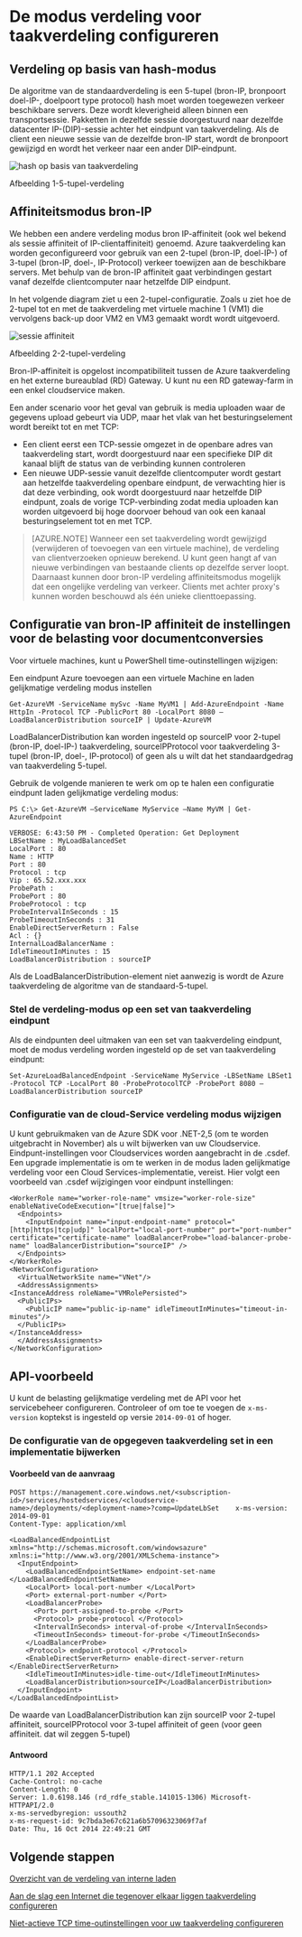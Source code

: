 <properties
   pageTitle="Configureren van taakverdeling verdeling modus | Microsoft Azure"
   description="Het configureren van Azure laden gelijkmatige verdeling modus ter ondersteuning van de bron-IP-affiniteit"
   services="load-balancer"
   documentationCenter="na"
   authors="sdwheeler"
   manager="carmonm"
   editor="tysonn" />
<tags
   ms.service="load-balancer"
   ms.devlang="na"
   ms.topic="article"
   ms.tgt_pltfrm="na"
   ms.workload="infrastructure-services"
   ms.date="10/24/2016"
   ms.author="sewhee" />


# <a name="configure-the-distribution-mode-for-load-balancer"></a>De modus verdeling voor taakverdeling configureren

## <a name="hash-based-distribution-mode"></a>Verdeling op basis van hash-modus

De algoritme van de standaardverdeling is een 5-tupel (bron-IP, bronpoort doel-IP-, doelpoort type protocol) hash moet worden toegewezen verkeer beschikbare servers. Deze wordt kleverigheid alleen binnen een transportsessie. Pakketten in dezelfde sessie doorgestuurd naar dezelfde datacenter IP-(DIP)-sessie achter het eindpunt van taakverdeling. Als de client een nieuwe sessie van de dezelfde bron-IP start, wordt de bronpoort gewijzigd en wordt het verkeer naar een ander DIP-eindpunt.

![hash op basis van taakverdeling](./media/load-balancer-distribution-mode/load-balancer-distribution.png)

Afbeelding 1-5-tupel-verdeling

## <a name="source-ip-affinity-mode"></a>Affiniteitsmodus bron-IP

We hebben een andere verdeling modus bron IP-affiniteit (ook wel bekend als sessie affiniteit of IP-clientaffiniteit) genoemd. Azure taakverdeling kan worden geconfigureerd voor gebruik van een 2-tupel (bron-IP, doel-IP-) of 3-tupel (bron-IP, doel-, IP-Protocol) verkeer toewijzen aan de beschikbare servers. Met behulp van de bron-IP affiniteit gaat verbindingen gestart vanaf dezelfde clientcomputer naar hetzelfde DIP eindpunt.

In het volgende diagram ziet u een 2-tupel-configuratie. Zoals u ziet hoe de 2-tupel tot en met de taakverdeling met virtuele machine 1 (VM1) die vervolgens back-up door VM2 en VM3 gemaakt wordt wordt uitgevoerd.

![sessie affiniteit](./media/load-balancer-distribution-mode/load-balancer-session-affinity.png)

Afbeelding 2-2-tupel-verdeling

Bron-IP-affiniteit is opgelost incompatibiliteit tussen de Azure taakverdeling en het externe bureaublad (RD) Gateway. U kunt nu een RD gateway-farm in een enkel cloudservice maken.

Een ander scenario voor het geval van gebruik is media uploaden waar de gegevens upload gebeurt via UDP, maar het vlak van het besturingselement wordt bereikt tot en met TCP:

- Een client eerst een TCP-sessie omgezet in de openbare adres van taakverdeling start, wordt doorgestuurd naar een specifieke DIP dit kanaal blijft de status van de verbinding kunnen controleren
- Een nieuwe UDP-sessie vanuit dezelfde clientcomputer wordt gestart aan hetzelfde taakverdeling openbare eindpunt, de verwachting hier is dat deze verbinding, ook wordt doorgestuurd naar hetzelfde DIP eindpunt, zoals de vorige TCP-verbinding zodat media uploaden kan worden uitgevoerd bij hoge doorvoer behoud van ook een kanaal besturingselement tot en met TCP.

>[AZURE.NOTE] Wanneer een set taakverdeling wordt gewijzigd (verwijderen of toevoegen van een virtuele machine), de verdeling van clientverzoeken opnieuw berekend. U kunt geen hangt af van nieuwe verbindingen van bestaande clients op dezelfde server loopt. Daarnaast kunnen door bron-IP verdeling affiniteitsmodus mogelijk dat een ongelijke verdeling van verkeer. Clients met achter proxy's kunnen worden beschouwd als één unieke clienttoepassing.

## <a name="configuring-source-ip-affinity-settings-for-load-balancer"></a>Configuratie van bron-IP affiniteit de instellingen voor de belasting voor documentconversies

Voor virtuele machines, kunt u PowerShell time-outinstellingen wijzigen:

Een eindpunt Azure toevoegen aan een virtuele Machine en laden gelijkmatige verdeling modus instellen

    Get-AzureVM -ServiceName mySvc -Name MyVM1 | Add-AzureEndpoint -Name HttpIn -Protocol TCP -PublicPort 80 -LocalPort 8080 –LoadBalancerDistribution sourceIP | Update-AzureVM

LoadBalancerDistribution kan worden ingesteld op sourceIP voor 2-tupel (bron-IP, doel-IP-) taakverdeling, sourceIPProtocol voor taakverdeling 3-tupel (bron-IP, doel-, IP-protocol) of geen als u wilt dat het standaardgedrag van taakverdeling 5-tupel.

Gebruik de volgende manieren te werk om op te halen een configuratie eindpunt laden gelijkmatige verdeling modus:

    PS C:\> Get-AzureVM –ServiceName MyService –Name MyVM | Get-AzureEndpoint

    VERBOSE: 6:43:50 PM - Completed Operation: Get Deployment
    LBSetName : MyLoadBalancedSet
    LocalPort : 80
    Name : HTTP
    Port : 80
    Protocol : tcp
    Vip : 65.52.xxx.xxx
    ProbePath :
    ProbePort : 80
    ProbeProtocol : tcp
    ProbeIntervalInSeconds : 15
    ProbeTimeoutInSeconds : 31
    EnableDirectServerReturn : False
    Acl : {}
    InternalLoadBalancerName :
    IdleTimeoutInMinutes : 15
    LoadBalancerDistribution : sourceIP

Als de LoadBalancerDistribution-element niet aanwezig is wordt de Azure taakverdeling de algoritme van de standaard-5-tupel.

### <a name="set-the-distribution-mode-on-a-load-balanced-endpoint-set"></a>Stel de verdeling-modus op een set van taakverdeling eindpunt

Als de eindpunten deel uitmaken van een set van taakverdeling eindpunt, moet de modus verdeling worden ingesteld op de set van taakverdeling eindpunt:

    Set-AzureLoadBalancedEndpoint -ServiceName MyService -LBSetName LBSet1 -Protocol TCP -LocalPort 80 -ProbeProtocolTCP -ProbePort 8080 –LoadBalancerDistribution sourceIP

### <a name="cloud-service-configuration-to-change-distribution-mode"></a>Configuratie van de cloud-Service verdeling modus wijzigen

U kunt gebruikmaken van de Azure SDK voor .NET-2,5 (om te worden uitgebracht in November) als u wilt bijwerken van uw Cloudservice. Eindpunt-instellingen voor Cloudservices worden aangebracht in de .csdef. Een upgrade implementatie is om te werken in de modus laden gelijkmatige verdeling voor een Cloud Services-implementatie, vereist.
Hier volgt een voorbeeld van .csdef wijzigingen voor eindpunt instellingen:

    <WorkerRole name="worker-role-name" vmsize="worker-role-size" enableNativeCodeExecution="[true|false]">
      <Endpoints>
        <InputEndpoint name="input-endpoint-name" protocol="[http|https|tcp|udp]" localPort="local-port-number" port="port-number" certificate="certificate-name" loadBalancerProbe="load-balancer-probe-name" loadBalancerDistribution="sourceIP" />
      </Endpoints>
    </WorkerRole>
    <NetworkConfiguration>
      <VirtualNetworkSite name="VNet"/>
      <AddressAssignments>
    <InstanceAddress roleName="VMRolePersisted">
      <PublicIPs>
        <PublicIP name="public-ip-name" idleTimeoutInMinutes="timeout-in-minutes"/>
      </PublicIPs>
    </InstanceAddress>
      </AddressAssignments>
    </NetworkConfiguration>

## <a name="api-example"></a>API-voorbeeld

U kunt de belasting gelijkmatige verdeling met de API voor het servicebeheer configureren. Controleer of om toe te voegen de `x-ms-version` koptekst is ingesteld op versie `2014-09-01` of hoger.

### <a name="update-the-configuration-of-the-specified-load-balanced-set-in-a-deployment"></a>De configuratie van de opgegeven taakverdeling set in een implementatie bijwerken

#### <a name="request-example"></a>Voorbeeld van de aanvraag

    POST https://management.core.windows.net/<subscription-id>/services/hostedservices/<cloudservice-name>/deployments/<deployment-name>?comp=UpdateLbSet    x-ms-version: 2014-09-01
    Content-Type: application/xml

    <LoadBalancedEndpointList xmlns="http://schemas.microsoft.com/windowsazure" xmlns:i="http://www.w3.org/2001/XMLSchema-instance">
      <InputEndpoint>
        <LoadBalancedEndpointSetName> endpoint-set-name </LoadBalancedEndpointSetName>
        <LocalPort> local-port-number </LocalPort>
        <Port> external-port-number </Port>
        <LoadBalancerProbe>
          <Port> port-assigned-to-probe </Port>
          <Protocol> probe-protocol </Protocol>
          <IntervalInSeconds> interval-of-probe </IntervalInSeconds>
          <TimeoutInSeconds> timeout-for-probe </TimeoutInSeconds>
        </LoadBalancerProbe>
        <Protocol> endpoint-protocol </Protocol>
        <EnableDirectServerReturn> enable-direct-server-return </EnableDirectServerReturn>
        <IdleTimeoutInMinutes>idle-time-out</IdleTimeoutInMinutes>
        <LoadBalancerDistribution>sourceIP</LoadBalancerDistribution>
      </InputEndpoint>
    </LoadBalancedEndpointList>

De waarde van LoadBalancerDistribution kan zijn sourceIP voor 2-tupel affiniteit, sourceIPProtocol voor 3-tupel affiniteit of geen (voor geen affiniteit. dat wil zeggen 5-tupel)

#### <a name="response"></a>Antwoord

    HTTP/1.1 202 Accepted
    Cache-Control: no-cache
    Content-Length: 0
    Server: 1.0.6198.146 (rd_rdfe_stable.141015-1306) Microsoft-HTTPAPI/2.0
    x-ms-servedbyregion: ussouth2
    x-ms-request-id: 9c7bda3e67c621a6b57096323069f7af
    Date: Thu, 16 Oct 2014 22:49:21 GMT

## <a name="next-steps"></a>Volgende stappen

[Overzicht van de verdeling van interne laden](load-balancer-internal-overview.md)

[Aan de slag een Internet die tegenover elkaar liggen taakverdeling configureren](load-balancer-get-started-internet-arm-ps.md)

[Niet-actieve TCP time-outinstellingen voor uw taakverdeling configureren](load-balancer-tcp-idle-timeout.md)
